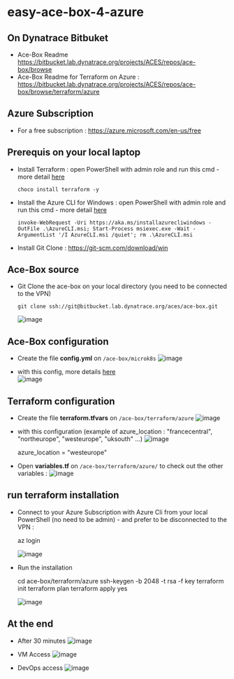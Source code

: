 # easy-ace-box-4-azure

## On Dynatrace Bitbuket

- Ace-Box Readme https://bitbucket.lab.dynatrace.org/projects/ACES/repos/ace-box/browse  
- Ace-Box Readme for Terraform on Azure : https://bitbucket.lab.dynatrace.org/projects/ACES/repos/ace-box/browse/terraform/azure  

## Azure Subscription
- For a free subscription : https://azure.microsoft.com/en-us/free

## Prerequis on your local laptop
- Install Terraform : open PowerShell with admin role and run this cmd - more detail [here](https://learn.hashicorp.com/tutorials/terraform/install-cli)  
	 
      choco install terraform -y
     
- Install the Azure CLI for Windows : open PowerShell with admin role and run this cmd - more detail [here](https://docs.microsoft.com/en-us/cli/azure/install-azure-cli-windows?tabs=azure-cli)
		
      invoke-WebRequest -Uri https://aka.ms/installazurecliwindows -OutFile .\AzureCLI.msi; Start-Process msiexec.exe -Wait -ArgumentList '/I AzureCLI.msi /quiet'; rm .\AzureCLI.msi
	    
- Install Git Clone : https://git-scm.com/download/win
			
	
## Ace-Box source 
- Git Clone the ace-box on your local directory (you need to be connected to the VPN)

      git clone ssh://git@bitbucket.lab.dynatrace.org/aces/ace-box.git	

  ![image](https://user-images.githubusercontent.com/40337213/121711710-3160ad00-cadb-11eb-8131-ad76e3518644.png)


## Ace-Box configuration
- Create the file **config.yml** on `/ace-box/microk8s`
 ![image](https://user-images.githubusercontent.com/40337213/121717037-0ed19280-cae1-11eb-885e-8efed7986645.png)


- with this config, more details [here](https://bitbucket.lab.dynatrace.org/projects/ACES/repos/ace-box/browse/microk8s/config.yml.completetmpl)   
 ![image](https://user-images.githubusercontent.com/40337213/121711872-59501080-cadb-11eb-8eea-edcb92a8ccd6.png)


## Terraform configuration
- Create the file **terraform.tfvars** on `/ace-box/terraform/azure`
 ![image](https://user-images.githubusercontent.com/40337213/121716930-ecd81000-cae0-11eb-81f9-ea5e7c8f6e83.png)

- with this configuration (example of azure_location : "francecentral", "northeurope", "westeurope", "uksouth" ...)
 ![image](https://user-images.githubusercontent.com/40337213/121713298-fd868700-cadc-11eb-8cfa-53b7bb2d2b04.png)

     azure_location = "westeurope"

- Open **variables.tf** on `/ace-box/terraform/azure/` to check out the other variables : 
 ![image](https://user-images.githubusercontent.com/40337213/121717289-4cceb680-cae1-11eb-863f-fe7721f2bd0e.png)


## run terraform installation
- Connect to your Azure Subscription with Azure Cli from your local PowerShell (no need to be admin) - and prefer to be disconnected to the VPN :

	az login
	
   ![image](https://user-images.githubusercontent.com/40337213/121714815-805c1180-cade-11eb-84bc-2825d239002f.png)

- Run the installation

	 cd ace-box/terraform/azure
	 ssh-keygen -b 2048 -t rsa -f key
	 terraform init
	 terraform plan
	 terraform apply
	 yes	
	

  ![image](https://user-images.githubusercontent.com/40337213/121715828-9dddab00-cadf-11eb-9e15-d5a35e650a2c.png)


## At the end
- After 30 minutes 
  ![image](https://user-images.githubusercontent.com/40337213/121715969-c5347800-cadf-11eb-93f2-74141d8b1822.png)

- VM Access
  ![image](https://user-images.githubusercontent.com/40337213/121715552-4f301100-cadf-11eb-8114-756b6976eafb.png)
	
- DevOps access
 ![image](https://user-images.githubusercontent.com/40337213/121715601-5d7e2d00-cadf-11eb-9c8f-1738d58fc2ee.png)
	
